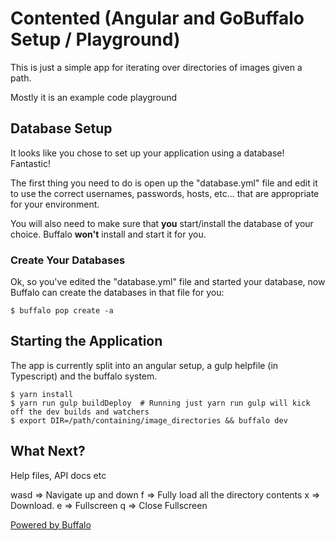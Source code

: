 # Contented (Angular and GoBuffalo Setup / Playground)

This is just a simple app for iterating over directories of images given a path.

Mostly it is an example code playground

## Database Setup

It looks like you chose to set up your application using a database! Fantastic!

The first thing you need to do is open up the "database.yml" file and edit it to use the correct usernames, passwords, hosts, etc... that are appropriate for your environment.

You will also need to make sure that **you** start/install the database of your choice. Buffalo **won't** install and start it for you.

### Create Your Databases

Ok, so you've edited the "database.yml" file and started your database, now Buffalo can create the databases in that file for you:

	$ buffalo pop create -a

## Starting the Application

The app is currently split into an angular setup, a gulp helpfile (in Typescript) and the buffalo system.

    $ yarn install
    $ yarn run gulp buildDeploy  # Running just yarn run gulp will kick off the dev builds and watchers
	$ export DIR=/path/containing/image_directories && buffalo dev

## What Next?

Help files, API docs etc

wasd => Navigate up and down
f => Fully load all the directory contents
x => Download. 
e => Fullscreen
q => Close Fullscreen

[Powered by Buffalo](http://gobuffalo.io)

